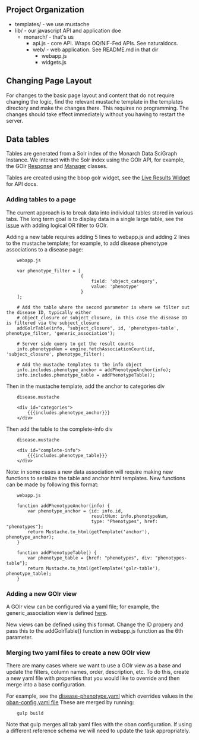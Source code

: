 ## Project Organization

 * templates/           - we use mustache
 * lib/                 - our javascript API and application doe
     * monarch/         - that's us
         * api.js       - core API. Wraps OQ/NIF-Fed APIs. See naturaldocs.
         * web/         - web application. See README.md in that dir
             * webapp.js
             * widgets.js

## Changing Page Layout

For changes to the basic page layout and content that do not require
changing the logic, find the relevant mustache template in the
templates directory and make the changes there. This requires no
programming. The changes should take effect immediately without you
having to restart the server.

## Data tables

Tables are generated from a Solr index of the Monarch Data SciGraph Instance.
We interact with the Solr index using the GOlr API, for example,
the GOlr [Response](https://berkeleybop.github.io/bbop-js/docs/files/golr/response-js.html) and
[Manager](https://berkeleybop.github.io/bbop-js/docs/files/golr/manager-js.html) classes.

Tables are created using the bbop golr widget, see the
[Live Results Widget](https://berkeleybop.github.io/bbop-js/docs/files/widget/live_results-js.html) for API docs.

### Adding tables to a page

The current approach is to break data into individual tables stored in various tabs.  The long term
goal is to display data in a single large table, see the [issue](https://github.com/monarch-initiative/monarch-app/issues/723)
with adding logical OR filter to GOlr.

Adding a new table requires adding 5 lines to webapp.js and adding 2 lines to the mustache template;
for example, to add disease phenotype associations to a disease page:

        webapp.js

        var phenotype_filter = [
                                {
                                    field: 'object_category',
                                    value: 'phenotype'
                                }
        ];

        # Add the table where the second parameter is where we filter out the disease ID, typically either
        # object_closure or subject_closure, in this case the disease ID is filtered via the subject_closure
        addGolrTable(info, "subject_closure", id, 'phenotypes-table', phenotype_filter, 'generic_association');

        # Server side query to get the result counts
        info.phenotypeNum = engine.fetchAssociationCount(id, 'subject_closure', phenotype_filter);

        # Add the mustache templates to the info object
        info.includes.phenotype_anchor = addPhenotypeAnchor(info);
        info.includes.phenotype_table = addPhenotypeTable();

Then in the mustache template, add the anchor to categories div

        disease.mustache

        <div id="categories">
            {{{includes.phenotype_anchor}}}
        </div>

Then add the table to the complete-info div

        disease.mustache

        <div id="complete-info">
            {{{includes.phenotype_table}}}
        </div>

Note: in some cases a new data association will require making new functions to serialize the table and anchor html templates.
New functions can be made by following this format:

        webapp.js

        function addPhenotypeAnchor(info) {
            var phenotype_anchor = {id: info.id,
                                    resultNum: info.phenotypeNum,
                                    type: "Phenotypes", href: "phenotypes"};
            return Mustache.to_html(getTemplate('anchor'), phenotype_anchor);
        }

        function addPhenotypeTable() {
            var phenotype_table = {href: "phenotypes", div: "phenotypes-table"};
            return Mustache.to_html(getTemplate('golr-table'), phenotype_table);
        }

### Adding a new GOlr view

A GOlr view can be configured via a yaml file; for example, the generic_association view
is defined [here](https://github.com/monarch-initiative/monarch-app/blob/master/conf/golr-views/oban-config.yaml).

New views can be defined using this format.  Change the ID propery and pass this to the
addGolrTable() function in webapp.js function as the 6th parameter.

### Merging two yaml files to create a new GOlr view

There are many cases where we want to use a GOlr view as a base and update the filters,
column names, order, description, etc.  To do this, create a new yaml file with properties
that you would like to override and then merge into a base configuration.

For example, see the [disease-phenotype.yaml](https://github.com/monarch-initiative/monarch-app/blob/master/conf/golr-views/single-tab/disease-phenotype.yaml)
which overrides values in the [oban-config.yaml file](https://github.com/monarch-initiative/monarch-app/blob/master/conf/golr-views/oban-config.yaml)
These are merged by running:

        gulp build
        
Note that gulp merges all tab yaml files with the oban configuration.  If using a different reference schema we will need to update the task appropriately.
